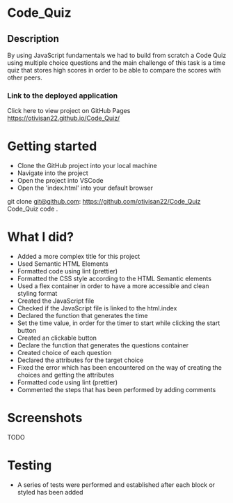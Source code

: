 # Code_Quiz

## Description

By using JavaScript fundamentals we had to build from scratch a Code Quiz using multiple choice questions and the main challenge of this task is a time quiz that stores high scores in order to be able to compare the scores with other peers.

### Link to the deployed application

Click here to view project on GitHub Pages https://otivisan22.github.io/Code_Quiz/

# Getting started

- Clone the GitHub project into your local machine
- Navigate into the project
- Open the project into VSCode
- Open the 'index.html' into your default browser

git clone git@github.com: https://github.com/otivisan22/Code_Quiz
Code_Quiz
code .

# What I did?

- Added a more complex title for this project
- Used Semantic HTML Elements
- Formatted code using lint (prettier)
- Formatted the CSS style according to the HTML Semantic elements
- Used a flex container in order to have a more accessible and clean styling format
- Created the JavaScript file
- Checked if the JavaScript file is linked to the html.index
- Declared the function that generates the time
- Set the time value, in order for the timer to start while clicking the start button
- Created an clickable button
- Declare the function that generates the questions container
- Created choice of each question
- Declared the attributes for the target choice
- Fixed the error which has been encountered on the way of creating the choices and getting the attributes
- Formatted code using lint (prettier)
- Commented the steps that has been performed by adding comments

# Screenshots

TODO

# Testing

- A series of tests were performed and established after each block or styled has been added
